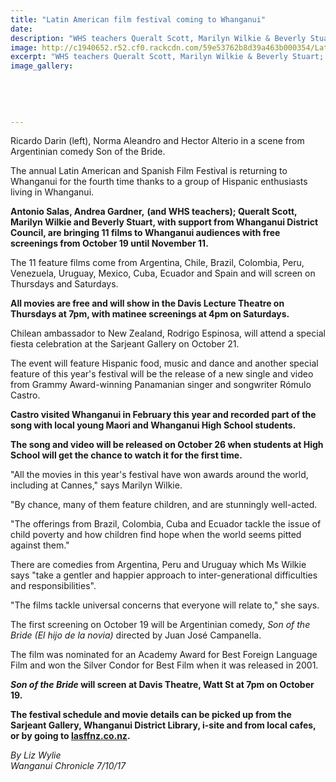 ```yaml
---
title: "Latin American film festival coming to Whanganui"
date: 
description: "WHS teachers Queralt Scott, Marilyn Wilkie & Beverly Stuart; Antonio Salas & Andrea Gardner with support from Whanganui District Council, are bringing 11 films to Whanganui audiences with free..."
image: http://c1940652.r52.cf0.rackcdn.com/59e53762b8d39a463b000354/Latin--Spanish-films-to-WU.jpg
excerpt: "WHS teachers Queralt Scott, Marilyn Wilkie & Beverly Stuart; Antonio Salas & Andrea Gardner with support from Whanganui District Council, are bringing 11 films to Whanganui audiences with free screenings from October 19 until November 11 2017."
image_gallery:
    
    
    
    
    
---
```


<p><span>Ricardo Darin (left), Norma Aleandro and Hector Alterio in a scene from Argentinian comedy Son of the Bride.</span></p>
<p class="element element-paragraph">The annual Latin American and Spanish Film Festival is returning to Whanganui for the fourth time thanks to a group of Hispanic enthusiasts living in Whanganui.</p>
<p class="element element-paragraph"><strong>Antonio Salas, Andrea Gardner,</strong> <strong>(and WHS teachers); Queralt Scott, Marilyn Wilkie and Beverly Stuart, with support from Whanganui District Council, are bringing 11 films to Whanganui audiences with free screenings from October 19 until November 11.</strong></p>
<p class="element element-paragraph">The 11 feature films come from Argentina, Chile, Brazil, Colombia, Peru, Venezuela, Uruguay, Mexico, Cuba, Ecuador and Spain and will screen on Thursdays and Saturdays.</p>
<p class="element element-paragraph"><strong>All movies are free and will show in the Davis Lecture Theatre on Thursdays at 7pm, with matinee screenings at 4pm on Saturdays.</strong></p>
<p class="element element-paragraph">Chilean ambassador to New Zealand, Rodrigo Espinosa, will attend a special fiesta celebration at the Sarjeant Gallery on October 21.</p>
<p class="element element-paragraph">The event will feature Hispanic food, music and dance and another special feature of this year's festival will be the release of a new single and video from Grammy Award-winning Panamanian singer and songwriter R&oacute;mulo Castro.</p>
<p class="element element-paragraph"><strong>Castro visited Whanganui in February this year and recorded part of the song with local young Maori and Whanganui High School students.</strong></p>
<p class="element element-paragraph"><strong>The song and video will be released on October 26 when students at High School will get the chance to watch it for the first time.</strong></p>
<p class="element element-paragraph">"All the movies in this year's festival have won awards around the world, including at Cannes," says Marilyn Wilkie.</p>
<p class="element element-paragraph">"By chance, many of them feature children, and are stunningly well-acted.</p>
<p class="element element-paragraph">"The offerings from Brazil, Colombia, Cuba and Ecuador tackle the issue of child poverty and how children find hope when the world seems pitted against them."</p>
<p class="element element-paragraph">There are comedies from Argentina, Peru and Uruguay which Ms Wilkie says "take a gentler and happier approach to inter-generational difficulties and responsibilities".</p>
<p class="element element-paragraph">"The films tackle universal concerns that everyone will relate to," she says.</p>
<p class="element element-paragraph">The first screening on October 19 will be Argentinian comedy,&nbsp;<em>Son of the Bride (El hijo de la novia)</em>&nbsp;directed by Juan Jos&eacute; Campanella.</p>
<p class="element element-paragraph">The film was nominated for an Academy Award for Best Foreign Language Film and won the Silver Condor for Best Film when it was released in 2001.</p>
<p class="element element-paragraph"><strong><em>Son of the Bride</em>&nbsp;will screen at Davis Theatre, Watt St at 7pm on October 19.</strong></p>
<p class="element element-paragraph"><strong>The festival schedule and movie details can be picked up from the Sarjeant Gallery, Whanganui District Library, i-site and from local cafes, or by going to&nbsp;<a href="http://lasffnz.co.nz/venues/" target="_blank">lasffnz.co.nz</a>.</strong></p>
<p class="element element-paragraph"><em>By Liz Wylie</em><br /><em>Wanganui Chronicle 7/10/17</em></p>

